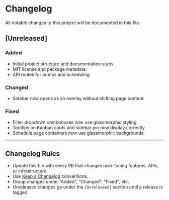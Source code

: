 # Changelog

All notable changes to this project will be documented in this file.

## [Unreleased]

### Added

- Initial project structure and documentation stubs.
- MIT license and package metadata.
- API routes for pumps and scheduling

### Changed

- Sidebar now opens as an overlay without shifting page content

### Fixed

- Filter dropdown comboboxes now use glassmorphic styling
- Tooltips on Kanban cards and sidebar pin now display correctly
- Schedule page containers now use glassmorphic backgrounds

---

## Changelog Rules

- Update this file with every PR that changes user-facing features, APIs, or infrastructure.
- Use [Keep a Changelog](https://keepachangelog.com/en/1.0.0/) conventions.
- Group changes under "Added", "Changed", "Fixed", etc.
- Unreleased changes go under the `[Unreleased]` section until a release is tagged.
